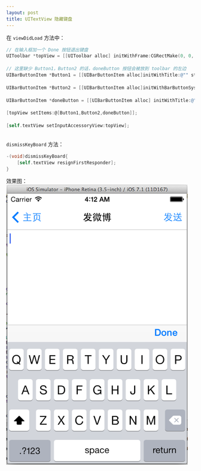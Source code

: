 ```yaml
---
layout: post
title: UITextView 隐藏键盘
---
```



在 `viewDidLoad` 方法中：

```Objective-C
// 在输入框加一个 Done 按钮退出键盘
UIToolbar *topView = [[UIToolbar alloc] initWithFrame:CGRectMake(0, 0, 320, 30)];

// 这里缺少 Button1，Button2 的话，doneButton 按钮会被放到 toolbar 的左边
UIBarButtonItem *Button1 = [[UIBarButtonItem alloc]initWithTitle:@"" style:UIBarButtonItemStyleBordered target:self action:nil];

UIBarButtonItem *Button2 = [[UIBarButtonItem alloc]initWithBarButtonSystemItem:UIBarButtonSystemItemFlexibleSpace target:self action:nil];

UIBarButtonItem *doneButton = [[UIBarButtonItem alloc] initWithTitle:@"Done" style:UIBarButtonItemStyleDone target:self action:@selector(dismissKeyBoard)];

[topView setItems:@[Button1,Button2,doneButton]];

[self.textView setInputAccessoryView:topView];
    
```

`dismissKeyBoard` 方法：

```Objective-C
-(void)dismissKeyBoard{
    [self.textView resignFirstResponder];
}
```

效果图：
![](https://raw.githubusercontent.com/JeOam/jeoam.github.io/9483f32c6b660e86028da07b0dc06cc10efda52b/images/2014-05-10.png)